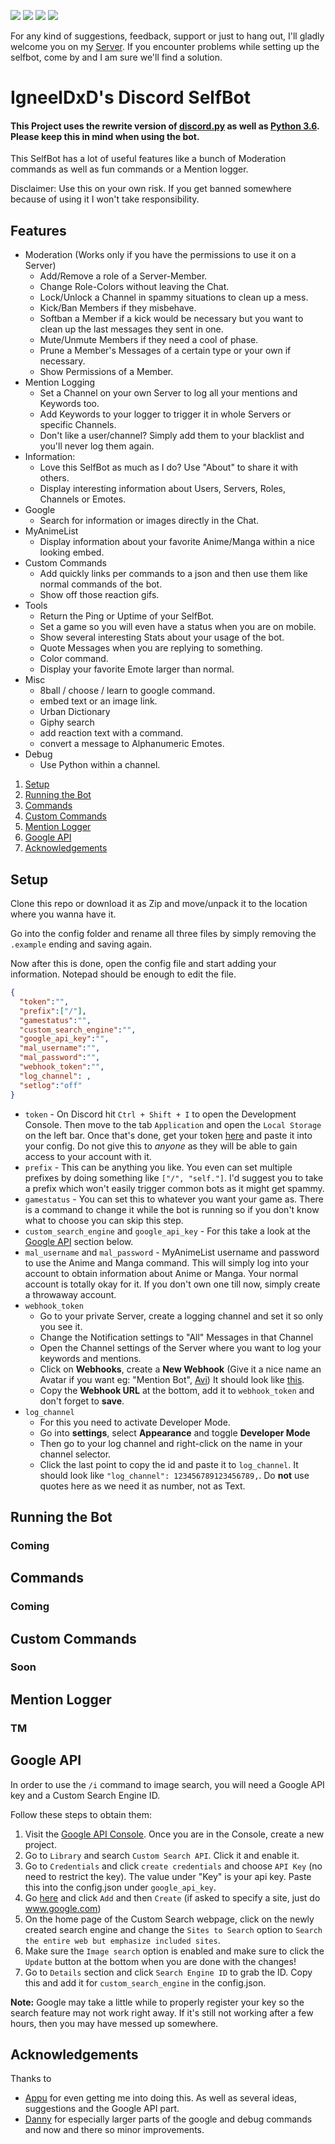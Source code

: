 [<img src="https://img.shields.io/badge/discord.py-rewrite-blue.svg?style=flat-square">](https://github.com/Rapptz/discord.py/tree/rewrite)
[<img src="https://img.shields.io/badge/python-3.6-brightgreen.svg?style=flat-square">](https://www.python.org/downloads/release/python-360/)
[<img src="https://img.shields.io/github/license/mashape/apistatus.svg?style=flat-square">](https://github.com/IgneelDxD/Discord-SelfBot/blob/master/LICENSE)
[<img src="https://canary.discordapp.com/api/guilds/266907735432495104/widget.png?style=shield">](https://discordapp.com/invite/DJK8h3n)

For any kind of suggestions, feedback, support or just to hang out, I'll gladly welcome you on my [Server](https://discord.gg/DJK8h3n).
If you encounter problems while setting up the selfbot, come by and I am sure we'll find a solution.

# IgneelDxD's Discord SelfBot
#### This Project uses the rewrite version of [discord.py](https://github.com/Rapptz/discord.py/tree/rewrite) as well as [Python 3.6](https://www.python.org/downloads/release/python-360/). Please keep this in mind when using the bot.

This SelfBot has a lot of useful features like a bunch of Moderation commands as well as fun commands or a Mention logger.

Disclaimer: Use this on your own risk. If you get banned somewhere because of using it I won't take responsibility.

## Features
- Moderation (Works only if you have the permissions to use it on a Server)
  - Add/Remove a role of a Server-Member.
  - Change Role-Colors without leaving the Chat.
  - Lock/Unlock a Channel in spammy situations to clean up a mess.
  - Kick/Ban Members if they misbehave.
  - Softban a Member if a kick would be necessary but you want to clean up the last messages they sent in one.
  - Mute/Unmute Members if they need a cool of phase.
  - Prune a Member's Messages of a certain type or your own if necessary.
  - Show Permissions of a Member.
- Mention Logging
  - Set a Channel on your own Server to log all your mentions and Keywords too.
  - Add Keywords to your logger to trigger it in whole Servers or specific Channels.
  - Don't like a user/channel? Simply add them to your blacklist and you'll never log them again.
- Information:
  - Love this SelfBot as much as I do? Use "About" to share it with others.
  - Display interesting information about Users, Servers, Roles, Channels or Emotes.
- Google
  - Search for information or images directly in the Chat.
- MyAnimeList
  - Display information about your favorite Anime/Manga within a nice looking embed.
- Custom Commands
  - Add quickly links per commands to a json and then use them like normal commands of the bot.
  - Show off those reaction gifs.
- Tools
  - Return the Ping or Uptime of your SelfBot.
  - Set a game so you will even have a status when you are on mobile.
  - Show several interesting Stats about your usage of the bot.
  - Quote Messages when you are replying to something.
  - Color command.
  - Display your favorite Emote larger than normal.
- Misc
  - 8ball / choose / learn to google command.
  - embed text or an image link.
  - Urban Dictionary
  - Giphy search
  - add reaction text with a command.
  - convert a message to Alphanumeric Emotes.
- Debug
  - Use Python within a channel.



1. [Setup](#setup)
2. [Running the Bot](#running-the-bot)
3. [Commands](#commands)
4. [Custom Commands](#custom-commands)
5. [Mention Logger](#mention-logger)
6. [Google API](#google-api)
7. [Acknowledgements](#acknowledgements)

## Setup
Clone this repo or download it as Zip and move/unpack it to the location where you wanna have it.

Go into the config folder and rename all three files by simply removing the ``.example`` ending and saving again.

Now after this is done, open the config file and start adding your information. Notepad should be enough to edit the file.

```json
{
  "token":"",
  "prefix":["/"],
  "gamestatus":"",
  "custom_search_engine":"",
  "google_api_key":"",
  "mal_username":"",
  "mal_password":"",
  "webhook_token":"",
  "log_channel": ,
  "setlog":"off"
}
```

- ``token`` - On Discord hit ``Ctrl + Shift + I`` to open the Development Console. Then move to the tab ``Application`` and open the ``Local Storage`` on the left bar. Once that's done, get your token [here](https://i.imgur.com/dfb7nTt.png) and paste it into your config. Do not give this to *anyone* as they will be able to gain access to your account with it.
- ``prefix`` - This can be anything you like. You even can set multiple prefixes by doing something like ``["/", "self."]``. I'd suggest you to take a prefix which won't easily trigger common bots as it might get spammy.
- ``gamestatus`` - You can set this to whatever you want your game as. There is a command to change it while the bot is running so if you don't know what to choose you can skip this step.
- ``custom_search_engine`` and ``google_api_key`` - For this take a look at the [Google API](#google-api) section below.
- ``mal_username`` and ``mal_password`` - MyAnimeList username and password to use the Anime and Manga command. This will simply log into your account to obtain information about Anime or Manga. Your normal account is totally okay for it. If you don't own one till now, simply create a throwaway account.
- ``webhook_token``
  - Go to your private Server, create a logging channel and set it so only you see it.
  - Change the Notification settings to "All" Messages in that Channel
  - Open the Channel settings of the Server where you want to log your keywords and mentions.
  - Click on **Webhooks**, create a **New Webhook** (Give it a nice name an Avatar if you want eg: "Mention Bot", [Avi](https://i.imgur.com/BN4iLQt.png)) It should look like [this](https://i.imgur.com/cLABbvR.png).
  - Copy the **Webhook URL** at the bottom, add it to ``webhook_token`` and don't forget to **save**.
- ``log_channel``
  - For this you need to activate Developer Mode.
  - Go into **settings**, select **Appearance** and toggle **Developer Mode**
  - Then go to your log channel and right-click on the name in your channel selector.
  - Click the last point to copy the id and paste it to ``log_channel``. It should look like ``"log_channel": 123456789123456789,``. Do **not** use quotes here as we need it as number, not as Text.


## Running the Bot
### Coming

## Commands
### Coming

## Custom Commands
### Soon

## Mention Logger
### TM

## Google API

In order to use the ``/i`` command to image search, you will need a Google API key and a Custom Search Engine ID.

Follow these steps to obtain them:

1. Visit the [Google API Console](https://console.developers.google.com/). Once you are in the Console, create a new project.
2. Go to ``Library`` and search ``Custom Search API``. Click it and enable it.
3. Go to ``Credentials`` and click ``create credentials`` and choose ``API Key`` (no need to restrict the key). The value under "Key" is your api key. Paste this into the config.json under ``google_api_key``.
4. Go [here](https://cse.google.com/cse/all) and click ``Add`` and then ``Create`` (if asked to specify a site, just do www.google.com)
5. On the home page of the Custom Search webpage, click on the newly created search engine and change the ``Sites to Search`` option to ``Search the entire web but emphasize included sites``.
6. Make sure the ``Image search`` option is enabled and make sure to click the ``Update`` button at the bottom when you are done with the changes!
6. Go to ``Details`` section and click ``Search Engine ID`` to grab the ID. Copy this and add it for ``custom_search_engine`` in the config.json.

**Note:** Google may take a little while to properly register your key so the search feature may not work right away. If it's still not working after a few hours, then you may have messed up somewhere.

## Acknowledgements
Thanks to
- [Appu](https://github.com/appu1232) for even getting me into doing this. As well as several ideas, suggestions and the Google API part.
- [Danny](https://github.com/Rapptz) for especially larger parts of the google and debug commands and now and there so minor improvements.

